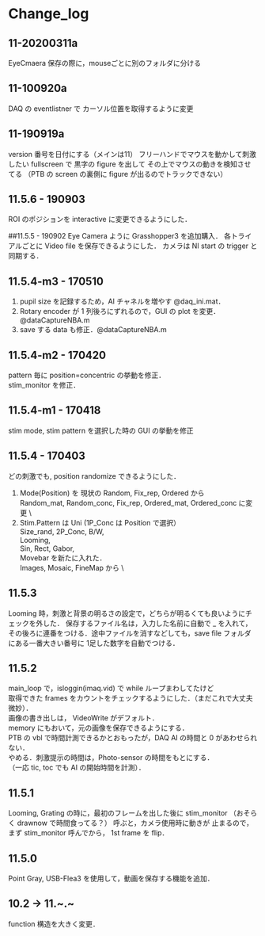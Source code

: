 # Change_log
## 11-20200311a
EyeCmaera 保存の際に，mouseごとに別のフォルダに分ける
## 11-100920a
DAQ の eventlistner で カーソル位置を取得するように変更

## 11-190919a
version 番号を日付にする（メインは11）
フリーハンドでマウスを動かして刺激したい
fullscreen で 黒字の figure を出して その上でマウスの動きを検知させてる
（PTB の screen の裏側に figure が出るのでトラックできない）

## 11.5.6 - 190903
ROI のポジションを interactive に変更できるようにした．

##11.5.5 - 190902
Eye Camera ように Grasshopper3 を追加購入．
各トライアルごとに Video file を保存できるようにした．
カメラは NI start の trigger と同期する．

## 11.5.4-m3 - 170510
1. pupil size を記録するため，AI チャネルを増やす @daq_ini.mat．
2. Rotary encoder が 1 列後ろにずれるので，GUI の plot を変更．@dataCaptureNBA.m
3. save する data も修正．@dataCaptureNBA.m

## 11.5.4-m2 - 170420
pattern 毎に position=concentric の挙動を修正．\
stim_monitor を修正．

## 11.5.4-m1 - 170418
stim mode, stim pattern を選択した時の GUI の挙動を修正

## 11.5.4 - 170403
どの刺激でも, position randomize できるようにした．
1. Mode(Position) を
現状の Random, Fix_rep, Ordered から \
Random_mat, Random_conc, Fix_rep, Ordered_mat, Ordered_conc に変更 \
2. Stim.Pattern は
Uni (1P_Conc は Position で選択） \
Size_rand, 2P_Conc, B/W, \
Looming, \
Sin, Rect, Gabor, \
Movebar を新たに入れた． \
Images, Mosaic, FineMap から \


## 11.5.3
Looming 時，刺激と背景の明るさの設定で，どちらが明るくても良いようにチェックを外した．
保存するファイル名は，入力した名前に自動で _ を入れて，その後ろに連番をつける．途中ファイルを消すなどしても，save file フォルダにある一番大きい番号に
1足した数字を自動でつける．

## 11.5.2
main_loop で，isloggin(imaq.vid) で while ループまわしてたけど   
取得できた frames をカウントをチェックするようにした．（まだこれで大丈夫微妙）．   
画像の書き出しは， VideoWrite がデフォルト．  
memory にもおいて，元の画像を保存できるようにする．  
PTB の vbl で時間計測できるかとおもったが，DAQ AI の時間と 0 があわせられない．  
やめる．刺激提示の時間は，Photo-sensor の時間をもとにする．  
（一応 tic, toc でも AI の開始時間を計測）．

## 11.5.1
Looming, Grating の時に，最初のフレームを出した後に stim_monitor
（おそらく drawnow で時間食ってる？） 呼ぶと，カメラ使用時に動きが
止まるので，まず stim_monitor 呼んでから， 1st frame を flip．

## 11.5.0
Point Gray, USB-Flea3 を使用して，動画を保存する機能を追加．

## 10.2 -> 11.~.~
function 構造を大きく変更．
